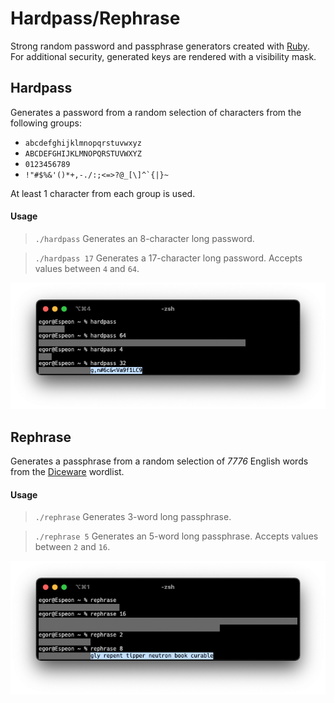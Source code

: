 # Hardpass/Rephrase

Strong random password and passphrase generators created with [Ruby](https://www.ruby-lang.org/en/). For additional security, generated keys are rendered with a visibility mask.

## Hardpass

Generates a password from a random selection of characters from the following groups:

* `abcdefghijklmnopqrstuvwxyz`
* `ABCDEFGHIJKLMNOPQRSTUVWXYZ`
* `0123456789`
* <code>!"#$%&'()*+,-./:;<=>?@_[\\]^&grave;{|}~</code>

At least 1 character from each group is used.

#### Usage

>`./hardpass` Generates an 8-character long password.

>`./hardpass 17` Generates a 17-character long password. Accepts values between `4` and `64`.

![](screenshots/hardpass.png)

## Rephrase

Generates a passphrase from a random selection of _7776_ English words from the [Diceware](https://theworld.com/~reinhold/diceware.html) wordlist.

#### Usage

>`./rephrase` Generates 3-word long passphrase.

>`./rephrase 5` Generates an 5-word long passphrase. Accepts values between `2` and `16`.

![](screenshots/rephrase.png)
